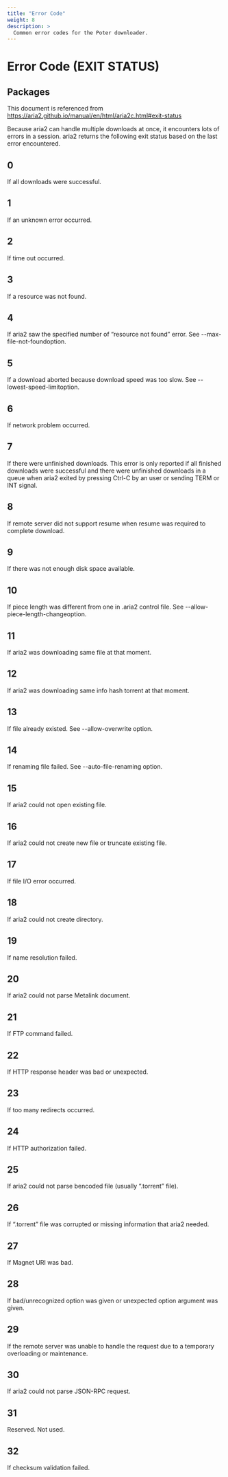 ```yaml
---
title: "Error Code"
weight: 8
description: >
  Common error codes for the Poter downloader.
---
```

# Error Code (EXIT STATUS)

## Packages
This document is referenced from https://aria2.github.io/manual/en/html/aria2c.html#exit-status

Because aria2 can handle multiple downloads at once, it encounters lots of errors in a session. aria2 returns the following exit status based on the last error encountered.


## 0
If all downloads were successful.

## 1
If an unknown error occurred.

## 2
If time out occurred.

## 3
If a resource was not found.

## 4
If aria2 saw the specified number of “resource not found” error. See --max-file-not-foundoption.

## 5
If a download aborted because download speed was too slow. See --lowest-speed-limitoption.

## 6
If network problem occurred.

## 7
If there were unfinished downloads. This error is only reported if all finished downloads were successful and there were unfinished downloads in a queue when aria2 exited by pressing Ctrl-C by an user or sending TERM or INT signal.

## 8
If remote server did not support resume when resume was required to complete download.

## 9
If there was not enough disk space available.

## 10
If piece length was different from one in .aria2 control file. See --allow-piece-length-changeoption.

## 11
If aria2 was downloading same file at that moment.

## 12
If aria2 was downloading same info hash torrent at that moment.

## 13
If file already existed. See --allow-overwrite option.

## 14
If renaming file failed. See --auto-file-renaming option.

## 15
If aria2 could not open existing file.

## 16
If aria2 could not create new file or truncate existing file.

## 17
If file I/O error occurred.

## 18
If aria2 could not create directory.

## 19
If name resolution failed.

## 20
If aria2 could not parse Metalink document.

## 21
If FTP command failed.

## 22
If HTTP response header was bad or unexpected.

## 23
If too many redirects occurred.

## 24
If HTTP authorization failed.

## 25
If aria2 could not parse bencoded file (usually “.torrent” file).

## 26
If “.torrent” file was corrupted or missing information that aria2 needed.

## 27
If Magnet URI was bad.

## 28
If bad/unrecognized option was given or unexpected option argument was given.

## 29
If the remote server was unable to handle the request due to a temporary overloading or maintenance.

## 30
If aria2 could not parse JSON-RPC request.

## 31
Reserved. Not used.

## 32
If checksum validation failed.